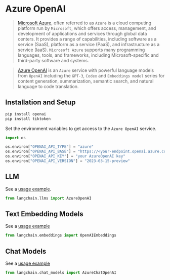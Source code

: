 # Azure OpenAI

>[Microsoft Azure](https://en.wikipedia.org/wiki/Microsoft_Azure), often referred to as `Azure` is a cloud computing platform run by `Microsoft`, which offers access, management, and development of applications and services through global data centers. It provides a range of capabilities, including software as a service (SaaS), platform as a service (PaaS), and infrastructure as a service (IaaS). `Microsoft Azure` supports many programming languages, tools, and frameworks, including Microsoft-specific and third-party software and systems.


>[Azure OpenAI](https://learn.microsoft.com/en-us/azure/cognitive-services/openai/) is an `Azure` service with powerful language models from `OpenAI` including the `GPT-3`, `Codex` and `Embeddings model` series for content generation, summarization, semantic search, and natural language to code translation.


## Installation and Setup

```bash
pip install openai
pip install tiktoken
```


Set the environment variables to get access to the `Azure OpenAI` service.

```python
import os

os.environ["OPENAI_API_TYPE"] = "azure"
os.environ["OPENAI_API_BASE"] = "https://<your-endpoint.openai.azure.com/"
os.environ["OPENAI_API_KEY"] = "your AzureOpenAI key"
os.environ["OPENAI_API_VERSION"] = "2023-03-15-preview"
```

## LLM

See a [usage example](../modules/models/llms/integrations/azure_openai_example.ipynb).

```python
from langchain.llms import AzureOpenAI
```

## Text Embedding Models

See a [usage example](../modules/models/text_embedding/examples/azureopenai.ipynb)

```python
from langchain.embeddings import OpenAIEmbeddings
```

## Chat Models

See a [usage example](../modules/models/chat/integrations/azure_chat_openai.ipynb)

```python
from langchain.chat_models import AzureChatOpenAI
```
